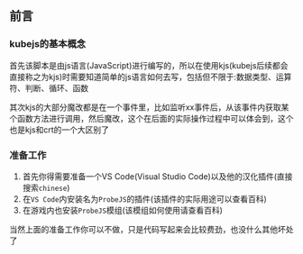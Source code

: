 ## 前言
### kubejs的基本概念
首先该脚本是由js语言(JavaScript)进行编写的，所以在使用kjs(kubejs后续都会直接称之为kjs)时需要知道简单的js语言如何去写，包括但不限于:数据类型、运算符、判断、循环、函数

其次kjs的大部分魔改都是在一个事件里，比如监听xx事件后，从该事件内获取某个函数方法进行调用，然后魔改，这个在后面的实际操作过程中可以体会到，这个也是kjs和crt的一个大区别了

### 准备工作
1. 首先你得需要准备一个VS Code(Visual Studio Code)以及他的汉化插件(直接搜索`chinese`)
2. 在`VS Code`内安装名为`ProbeJS`的插件(该插件的实际用途可以查看百科)
3. 在游戏内也安装`ProbeJS`模组(该模组如何使用请查看百科)

当然上面的准备工作你可以不做，只是代码写起来会比较费劲，也没什么其他坏处了